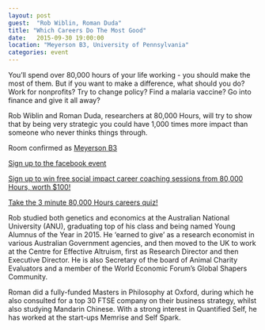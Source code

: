 ```yaml
---
layout: post
guest:  "Rob Wiblin, Roman Duda"
title: "Which Careers Do The Most Good"
date:   2015-09-30 19:00:00
location: "Meyerson B3, University of Pennsylvania"
categories: event
---
```


You’ll spend over 80,000 hours of your life working - you should make the most of them. But if you want to make a difference, what should you do? Work for nonprofits? Try to change policy? Find a malaria vaccine? Go into finance and give it all away?

Rob Wiblin and Roman Duda, researchers at 80,000 Hours, will try to show that by being very strategic you could have 1,000 times more impact than someone who never thinks things through.

Room confirmed as [Meyerson B3](https://www.isc-cts.upenn.edu/finder/classroominfo.asp?id=MEYH-B3)

[Sign up to the facebook event](https://www.facebook.com/events/341657799368984/)

[Sign up to win free social impact career coaching sessions from 80,000 Hours, worth $100!](https://80000hours.org/giveaways/win-free-80000-hours-social-impact-coaching-at-upenn/)

[Take the 3 minute 80,000 Hours careers quiz!](https://80000hours.org/)

Rob studied both genetics and economics at the Australian National University (ANU), graduating top of his class and being named Young Alumnus of the Year in 2015. He ‘earned to give’ as a research economist in various Australian Government agencies, and then moved to the UK to work at the Centre for Effective Altruism, first as Research Director and then Executive Director. He is also Secretary of the board of Animal Charity Evaluators and a member of the World Economic Forum’s Global Shapers Community.

Roman did a fully-funded Masters in Philosophy at Oxford, during which he also consulted for a top 30 FTSE company on their business strategy, whilst also studying Mandarin Chinese. With a strong interest in Quantified Self, he has worked at the start-ups Memrise and Self Spark.
